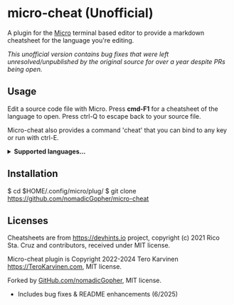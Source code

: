# micro-cheat (Unofficial)

A plugin for the [Micro](https://github.com/zyedidia/micro) terminal based editor to provide a markdown cheatsheet for the language you're editing.

_This unofficial version contains bug fixes that were left unresolved/unpublished by the original source for over a year despite PRs being open._

## Usage

Edit a source code file with Micro. Press **cmd-F1** for a cheatsheet of the language to open. Press ctrl-Q to escape back to your source file.

Micro-cheat also provides a command 'cheat' that you can bind to any key or run with ctrl-E. 

<details>
        <summary><b>Supported languages...</b></summary>
	<ul>
		<li>Python</li>
		<li>Go</li>
		<li>Lua</li>
		<li>Javascript</li>
		<li>CSS</li>
		<li>HTML</li>
		<li>HAML</li>
		<li>Vagrantfile (by filename)</li>
		<li>Dockerfile (by filename)</li>
		<li>Makefile</li>
		<li>JavaScript (ES6)</li>
		<li>TypeScript</li>
		<li>YAML</li>
		<li>BASH</li>
		<li>MarkDown</li>
		<li>SASS (by suffix)</li>
        </ul>
    </details>

## Installation

 $ cd $HOME/.config/micro/plug/
	$ git clone https://github.com/nomadicGopher/micro-cheat

## Licenses

Cheatsheets are from https://devhints.io project, copyright (c) 2021 Rico Sta. Cruz and contributors, received under MIT license.

Micro-cheat plugin is Copyright 2022-2024 Tero Karvinen https://TeroKarvinen.com, MIT license.

Forked by [GitHub.com/nomadicGopher](https://github.com/nomadicGopher/micro-cheat), MIT license.
- Includes bug fixes & README enhancements (6/2025)
